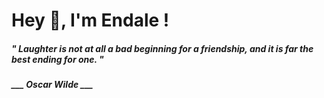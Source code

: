<h1 title="head"> Hey 👋, I'm Endale !</h1>

**<h5><i>" Laughter is not at all a bad beginning for a friendship, and it is far the best ending for one. "</i></h5>**

*<b>___ Oscar Wilde ___</b>*
